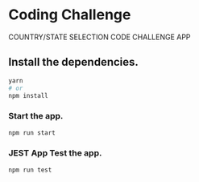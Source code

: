 # Coding Challenge

COUNTRY/STATE SELECTION CODE CHALLENGE APP

## Install the dependencies.

```bash
yarn
# or
npm install
```

### Start the app.

```bash
npm run start
```

### JEST App Test the app.

```bash
npm run test
```
